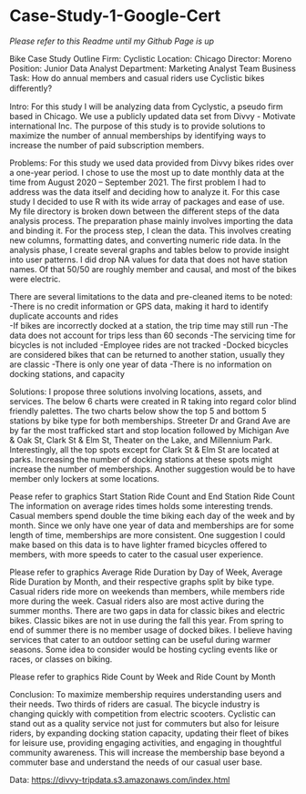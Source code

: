 # Case-Study-1-Google-Cert

*Please refer to this Readme until my Github Page is up*

Bike Case Study Outline
Firm: Cyclistic
Location: Chicago
Director: Moreno
Position: Junior Data Analyst
Department: Marketing Analyst Team
Business Task: 
How do annual members and casual riders use Cyclistic bikes diﬀerently?

Intro:
	For this study I will be analyzing data from Cyclystic, a pseudo firm based in Chicago.  We use a publicly updated data set from Divvy - Motivate international Inc.  The purpose of this study is to provide solutions to maximize the number of annual memberships by identifying ways to increase the number of paid subscription members.

Problems:
	For this study we used data provided from Divvy bikes rides over a one-year period.  I chose to use the most up to date monthly data at the time from August 2020 – September 2021.  The first problem I had to address was the data itself and deciding how to analyze it.  For this case study I decided to use R with its wide array of packages and ease of use.
	My file directory is broken down between the different steps of the data analysis process.  The preparation phase mainly involves importing the data and binding it.  For the process step, I clean the data.  This involves creating new columns, formatting dates, and converting numeric ride data.
	In the analysis phase, I create several graphs and tables below to provide insight into user patterns.  I did drop NA values for data that does not have station names.  Of that 50/50 are roughly member and causal, and most of the bikes were electric.

There are several limitations to the data and pre-cleaned items to be noted:
-There is no credit information or GPS data, making it hard to identify duplicate accounts and rides   
-If bikes are incorrectly docked at a station, the trip time may still run
-The data does not account for trips less than 60 seconds
-The servicing time for bicycles is not included
-Employee rides are not tracked
-Docked bicycles are considered bikes that can be returned to another station, usually they are classic 
-There is only one year of data
-There is no information on docking stations, and capacity

Solutions:
	I propose three solutions involving locations, assets, and services.  The below 6 charts were created in R taking into regard color blind friendly palettes.
The two charts below show the top 5 and bottom 5 stations by bike type for both memberships.  Streeter Dr and Grand Ave are by far the most trafficked start and stop location followed by Michigan Ave & Oak St, Clark St & Elm St, Theater on the Lake, and Millennium Park.  Interestingly, all the top spots except for Clark St & Elm St are located at parks.  Increasing the number of docking stations at these spots might increase the number of memberships.  Another suggestion would be to have member only lockers at some locations.

Pease refer to graphics Start Station Ride Count and End Station Ride Count
	The information on average rides times holds some interesting trends.  Casual members spend double the time biking each day of the week and by month.  Since we only have one year of data and memberships are for some length of time, memberships are more consistent.   One suggestion I could make based on this data is to have lighter framed bicycles offered to members, with more speeds to cater to the casual user experience.

Please refer to graphics Average Ride Duration by Day of Week, Average Ride Duration by Month, and their respective graphs split by bike type.
	Casual riders ride more on weekends than members, while members ride more during the week. Casual riders also are most active during the summer months.  There are two gaps in data for classic bikes and electric bikes.  Classic bikes are not in use during the fall this year.  From spring to end of summer there is no member usage of docked bikes.  I believe having services that cater to an outdoor setting can be useful during warmer seasons.  Some idea to consider would be hosting cycling events like or races, or classes on biking.

Please refer to graphics Ride Count by Week and Ride Count by Month

Conclusion:
	To maximize membership requires understanding users and their needs.  Two thirds of riders are casual.  The bicycle industry is changing quickly with competition from electric scooters.  Cyclistic can stand out as a quality service not just for commuters but also for leisure riders, by expanding docking station capacity, updating their fleet of bikes for leisure use, providing engaging activities, and engaging in thoughtful community awareness. This will increase the membership base beyond a commuter base and understand the needs of our casual user base.

Data:
https://divvy-tripdata.s3.amazonaws.com/index.html
